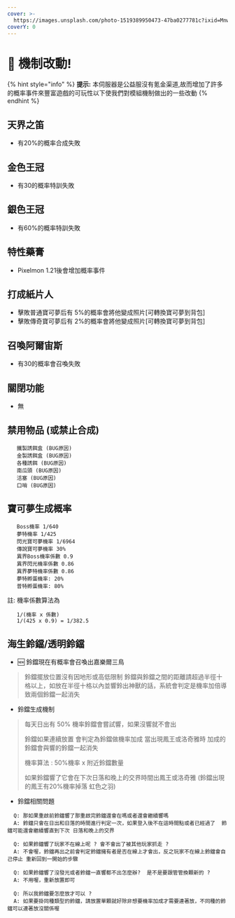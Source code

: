 ```yaml
---
cover: >-
  https://images.unsplash.com/photo-1519389950473-47ba0277781c?ixid=MnwxMjA3fDB8MHxwaG90by1wYWdlfHx8fGVufDB8fHx8&ixlib=rb-1.2.1&auto=format&fit=crop&w=2970&q=80
coverY: 0
---
```


# 👋 機制改動!

{% hint style="info" %}
**提示:** 本伺服器是公益服沒有氪金渠道,故而增加了許多的概率事件來豐富遊戲的可玩性以下使我們對模組機制做出的一些改動
{% endhint %}

## 天界之笛

* 有20%的概率合成失敗

## 金色王冠

* 有30的概率特訓失敗

## 銀色王冠

* 有60%的概率特訓失敗



## 特性藥膏

* Pixelmon 1.21後會增加概率事件&#x20;



## 打成紙片人

* 擊敗普通寶可夢后有 5%的概率會將他變成照片\[可轉換寶可夢到背包]
* 擊敗傳奇寶可夢后有 2%的概率會將他變成照片\[可轉換寶可夢到背包]

## 召喚阿爾宙斯

* 有30的概率會召喚失敗

## 關閉功能

* 無



## 禁用物品 (或禁止合成)

```
   鐵製誘餌盒 (BUG原因)
   金製誘餌盒 (BUG原因)
   各種誘餌 (BUG原因)
   南瓜頭 (BUG原因)
   活塞 (BUG原因)
   口哨 (BUG原因)
```

## 寶可夢生成概率

```
   Boss機率 1/640
   夢特機率 1/425
   閃光寶可夢機率 1/6964
   傳說寶可夢機率 30%
   異界Boss機率係數 0.9
   異界閃光機率係數 0.86
   異界夢特機率係數 0.86
   夢特孵蛋機率: 20%
   普特孵蛋機率: 80%
```

註: 機率係數算法為

```
   1/(機率 x 係數)   
   1/(425 x 0.9) = 1/382.5
```

## 海生鈴鐺/透明鈴鐺



* 🆕 鈴鐺現在有概率會召喚出嘉樂爾三鳥

> 鈴鐺擺放位置沒有因地形或高低限制 鈴鐺與鈴鐺之間的距離請超過半徑十格以上，如放在半徑十格以內並響鈴出神獸的話，系統會判定是機率加倍導致兩個鈴鐺一起消失

* 鈴鐺生成機制

> 每天日出有 50% 機率鈴鐺會嘗試響，如果沒響就不會出
>
> 鈴鐺如果連續放置 會判定為鈴鐺做機率加成 當出現鳳王或洛奇雅時 加成的鈴鐺會與響的鈴鐺一起消失
>
> 機率算法 : 50%機率 x 附近鈴鐺數量
>
> 如果鈴鐺響了它會在下次日落和晚上的交界時間出鳳王或洛奇雅 (鈴鐺出現的鳳王有20%機率掉落 虹色之羽)

* 鈴鐺相關問題

```
  Q: 那如果重啟前鈴鐺響了那重啟完鈴鐺還會在嗎或者還會繼續響嗎
  A: 鈴鐺只會在日出和日落的時間進行判定一次，如果登入後不在這時間點或者已經過了  鈴鐺可能還會繼續響直到下次 日落和晚上的交界 
```

```
  Q: 如果鈴鐺響了玩家不在線上呢 ? 會不會出了被其他玩家抓走 ?
  A: 不會喔，鈴鐺再出之前會判定鈴鐺擁有者是否在線上才會出，反之玩家不在線上鈴鐺會自己停止 重新回到一開始的步驟
```

```
  Q: 如果鈴鐺響了沒發光或者鈴鐺一直響都不出怎麼辦?  是不是要跟管管換顆新的 ?
  A: 不用喔，重新放置即可
```

```
  Q: 所以我鈴鐺要怎麼放才可以 ?
  A: 如果要掛同種類型的鈴鐺，請放置單顆就好除非想要機率加成才需要連著放，不同種的鈴鐺可以連著放沒關係喔
```



